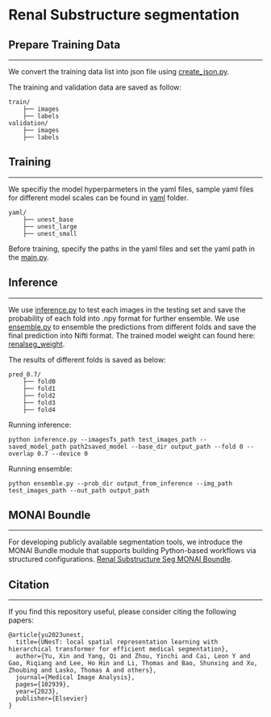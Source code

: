 # Renal Substructure segmentation

## Prepare Training Data
---
We convert the training data list into json file using [create_json.py](utils/create_json.py).

The training and validation data are saved as follow:

    train/
        ├── images
        ├── labels
    validation/    
        ├── images
        ├── labels

## Training
---
We specifiy the model hyperparmeters in the yaml files, sample yaml files for different model scales can be found in [yaml](yaml) folder. 

    yaml/
        ├── unest_base
        ├── unest_large
        ├── unest_small

Before training, specify the paths in the yaml files and set the yaml path in the [main.py](main.py). 

## Inference
---
We use [inference.py](inference.py) to test each images in the testing set and save the probability of each fold into .npy format for further ensemble. We use [ensemble.py](ensemble.py) to ensemble the predictions from different folds and save the final prediction into Nifti format. The trained model weight can found here: [renalseg_weight](https://vanderbilt.box.com/s/vtrcw5jmbgmbsbm3rpzd5khaowvlh88o).

The results of different folds is saved as below:

    pred_0.7/
        ├── fold0
        ├── fold1
        ├── fold2
        ├── fold3
        ├── fold4

Running inference:
```
python inference.py --imagesTs_path test_images_path --saved_model_path path2saved_model --base_dir output_path --fold 0 --overlap 0.7 --device 0
```

Running ensemble:
```
python ensemble.py --prob_dir output_from_inference --img_path test_images_path --out_path output_path
```

## MONAI Boundle
---
For developing publicly available segmentation tools, we introduce the MONAI Bundle module that supports building Python-based workflows via structured configurations.  [Renal Substructure Seg MONAI Boundle](https://github.com/Project-MONAI/model-zoo/tree/dev/models/renalStructures_UNEST_segmentation).


## Citation
---
If you find this repository useful, please consider citing the following papers:

```
@article{yu2023unest,
  title={UNesT: local spatial representation learning with hierarchical transformer for efficient medical segmentation},
  author={Yu, Xin and Yang, Qi and Zhou, Yinchi and Cai, Leon Y and Gao, Riqiang and Lee, Ho Hin and Li, Thomas and Bao, Shunxing and Xu, Zhoubing and Lasko, Thomas A and others},
  journal={Medical Image Analysis},
  pages={102939},
  year={2023},
  publisher={Elsevier}
}
```